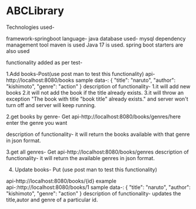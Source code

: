 # ABCLibrary
Technologies used-

framework-springboot
language- java
database used- mysql
dependency management tool maven is used
Java 17 is used.
spring boot starters are also used


functionality added as per test- 

1.Add books-Post(use post man to test this functionality)
api-http://localhost:8080/books
sample data-:
{
  "title": "naruto",
  "author": "kishimoto",
  "genre": "action"
}
description of functionality-
1.it will add new books
2.it will not add the book if the title already exists.
3.it will throw an exception "The book with title "book title" already exists." and server won't turn off and server will keep running.

2.get books by genre- Get
api-http://localhost:8080/books/genres/here enter the genre you want

description of functionality- it will return the books available with that genre in json format.

3.get all genres- Get
api-http://localhost:8080/books/genres
description of functionality- it will return the available genres in json format.

4. Update books- Put (use post man to test this functionality)

api-http://localhost:8080/books/{id}
example api-:http://localhost:8080/books/1
sample data-:
{
  "title": "naruto",
  "author": "kishimoto",
  "genre": "action"
}
description of functionality- updates the title,autor and genre of a particular id.
